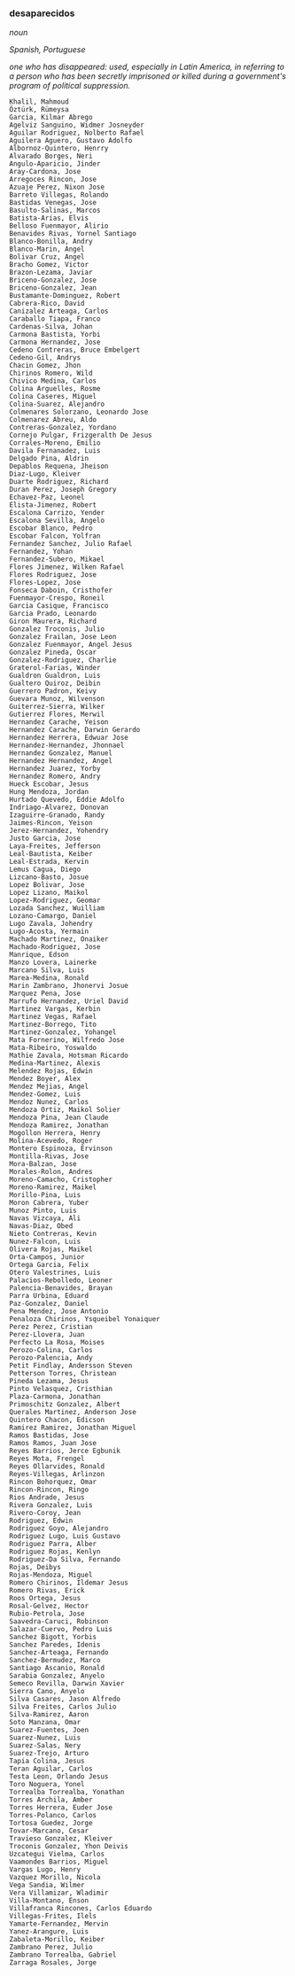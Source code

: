 ### desaparecidos
_noun_

_Spanish, Portuguese_

_one who has disappeared: used, especially in Latin America, in referring to a person who has been secretly imprisoned or killed during a government's program of political suppression._
    
    Khalil, Mahmoud
    Öztürk, Rümeysa
    Garcia, Kilmar Abrego
    Agelviz Sanguino, Widmer Josneyder
    Aguilar Rodriguez, Nolberto Rafael
    Aguilera Aguero, Gustavo Adolfo
    Albornoz-Quintero, Henrry
    Alvarado Borges, Neri
    Angulo-Aparicio, Jinder
    Aray-Cardona, Jose
    Arregoces Rincon, Jose
    Azuaje Perez, Nixon Jose
    Barreto Villegas, Rolando
    Bastidas Venegas, Jose
    Basulto-Salinas, Marcos
    Batista-Arias, Elvis
    Belloso Fuenmayor, Alirio
    Benavides Rivas, Yornel Santiago
    Blanco-Bonilla, Andry
    Blanco-Marin, Angel
    Bolivar Cruz, Angel
    Bracho Gomez, Victor
    Brazon-Lezama, Javiar
    Briceno-Gonzalez, Jose
    Briceno-Gonzalez, Jean
    Bustamante-Dominguez, Robert
    Cabrera-Rico, David
    Canizalez Arteaga, Carlos
    Caraballo Tiapa, Franco
    Cardenas-Silva, Johan
    Carmona Bastista, Yorbi
    Carmona Hernandez, Jose
    Cedeno Contreras, Bruce Embelgert
    Cedeno-Gil, Andrys
    Chacin Gomez, Jhon
    Chirinos Romero, Wild
    Chivico Medina, Carlos
    Colina Arguelles, Rosme
    Colina Caseres, Miguel
    Colina-Suarez, Alejandro
    Colmenares Solorzano, Leonardo Jose
    Colmenarez Abreu, Aldo
    Contreras-Gonzalez, Yordano
    Cornejo Pulgar, Frizgeralth De Jesus
    Corrales-Moreno, Emilio
    Davila Fernanadez, Luis
    Delgado Pina, Aldrin
    Depablos Requena, Jheison
    Diaz-Lugo, Kleiver
    Duarte Rodriguez, Richard
    Duran Perez, Joseph Gregory
    Echavez-Paz, Leonel
    Elista-Jimenez, Robert
    Escalona Carrizo, Yender
    Escalona Sevilla, Angelo
    Escobar Blanco, Pedro
    Escobar Falcon, Yolfran
    Fernandez Sanchez, Julio Rafael
    Fernandez, Yohan
    Fernandez-Subero, Mikael
    Flores Jimenez, Wilken Rafael
    Flores Rodriguez, Jose
    Flores-Lopez, Jose
    Fonseca Daboin, Cristhofer
    Fuenmayor-Crespo, Roneil
    Garcia Casique, Francisco
    Garcia Prado, Leonardo
    Giron Maurera, Richard
    Gonzalez Troconis, Julio
    Gonzalez Frailan, Jose Leon
    Gonzalez Fuenmayor, Angel Jesus
    Gonzalez Pineda, Oscar
    Gonzalez-Rodriguez, Charlie
    Graterol-Farias, Winder
    Gualdron Gualdron, Luis
    Gualtero Quiroz, Deibin
    Guerrero Padron, Keivy
    Guevara Munoz, Wilvenson
    Guiterrez-Sierra, Wilker
    Gutierrez Flores, Merwil
    Hernandez Carache, Yeison
    Hernandez Carache, Darwin Gerardo
    Hernandez Herrera, Edwuar Jose
    Hernandez-Hernandez, Jhonnael
    Hernandez Gonzalez, Manuel
    Hernandez Hernandez, Angel
    Hernandez Juarez, Yorby
    Hernandez Romero, Andry
    Hueck Escobar, Jesus
    Hung Mendoza, Jordan
    Hurtado Quevedo, Eddie Adolfo
    Indriago-Alvarez, Donovan
    Izaguirre-Granado, Randy
    Jaimes-Rincon, Yeison
    Jerez-Hernandez, Yohendry
    Justo Garcia, Jose
    Laya-Freites, Jefferson
    Leal-Bautista, Keiber
    Leal-Estrada, Kervin
    Lemus Cagua, Diego
    Lizcano-Basto, Josue
    Lopez Bolivar, Jose
    Lopez Lizano, Maikol
    Lopez-Rodriguez, Geomar
    Lozada Sanchez, Wuilliam
    Lozano-Camargo, Daniel
    Lugo Zavala, Johendry
    Lugo-Acosta, Yermain
    Machado Martinez, Onaiker
    Machado-Rodriguez, Jose
    Manrique, Edson
    Manzo Lovera, Lainerke
    Marcano Silva, Luis
    Marea-Medina, Ronald
    Marin Zambrano, Jhonervi Josue
    Marquez Pena, Jose
    Marrufo Hernandez, Uriel David
    Martinez Vargas, Kerbin
    Martinez Vegas, Rafael
    Martinez-Borrego, Tito
    Martinez-Gonzalez, Yohangel
    Mata Fornerino, Wilfredo Jose
    Mata-Ribeiro, Yoswaldo
    Mathie Zavala, Hotsman Ricardo
    Medina-Martinez, Alexis
    Melendez Rojas, Edwin
    Mendez Boyer, Alex
    Mendez Mejias, Angel
    Mendez-Gomez, Luis
    Mendoz Nunez, Carlos
    Mendoza Ortiz, Maikol Solier
    Mendoza Pina, Jean Claude
    Mendoza Ramirez, Jonathan
    Mogollon Herrera, Henry
    Molina-Acevedo, Roger
    Montero Espinoza, Ervinson
    Montilla-Rivas, Jose
    Mora-Balzan, Jose
    Morales-Rolon, Andres
    Moreno-Camacho, Cristopher
    Moreno-Ramirez, Maikel
    Morillo-Pina, Luis
    Moron Cabrera, Yuber
    Munoz Pinto, Luis
    Navas Vizcaya, Ali
    Navas-Diaz, Obed
    Nieto Contreras, Kevin
    Nunez-Falcon, Luis
    Olivera Rojas, Maikel
    Orta-Campos, Junior
    Ortega Garcia, Felix
    Otero Valestrines, Luis
    Palacios-Rebolledo, Leoner
    Palencia-Benavides, Brayan
    Parra Urbina, Eduard
    Paz-Gonzalez, Daniel
    Pena Mendez, Jose Antonio
    Penaloza Chirinos, Ysqueibel Yonaiquer
    Perez Perez, Cristian
    Perez-Llovera, Juan
    Perfecto La Rosa, Moises
    Perozo-Colina, Carlos
    Perozo-Palencia, Andy
    Petit Findlay, Andersson Steven
    Petterson Torres, Christean
    Pineda Lezama, Jesus
    Pinto Velasquez, Cristhian
    Plaza-Carmona, Jonathan
    Primoschitz Gonzalez, Albert
    Querales Martinez, Anderson Jose
    Quintero Chacon, Edicson
    Ramirez Ramirez, Jonathan Miguel
    Ramos Bastidas, Jose
    Ramos Ramos, Juan Jose
    Reyes Barrios, Jerce Egbunik
    Reyes Mota, Frengel
    Reyes Ollarvides, Ronald
    Reyes-Villegas, Arlinzon
    Rincon Bohorquez, Omar
    Rincon-Rincon, Ringo
    Rios Andrade, Jesus
    Rivera Gonzalez, Luis
    Rivero-Coroy, Jean
    Rodriguez, Edwin
    Rodriguez Goyo, Alejandro
    Rodriguez Lugo, Luis Gustavo
    Rodriguez Parra, Alber
    Rodriguez Rojas, Kenlyn
    Rodriguez-Da Silva, Fernando
    Rojas, Deibys
    Rojas-Mendoza, Miguel
    Romero Chirinos, Ildemar Jesus
    Romero Rivas, Erick
    Roos Ortega, Jesus
    Rosal-Gelvez, Hector
    Rubio-Petrola, Jose
    Saavedra-Caruci, Robinson
    Salazar-Cuervo, Pedro Luis
    Sanchez Bigott, Yorbis
    Sanchez Paredes, Idenis
    Sanchez-Arteaga, Fernando
    Sanchez-Bermudez, Marco
    Santiago Ascanio, Ronald
    Sarabia Gonzalez, Anyelo
    Semeco Revilla, Darwin Xavier
    Sierra Cano, Anyelo
    Silva Casares, Jason Alfredo
    Silva Freites, Carlos Julio
    Silva-Ramirez, Aaron
    Soto Manzana, Omar
    Suarez-Fuentes, Joen
    Suarez-Nunez, Luis
    Suarez-Salas, Nery
    Suarez-Trejo, Arturo
    Tapia Colina, Jesus
    Teran Aguilar, Carlos
    Testa Leon, Orlando Jesus
    Toro Noguera, Yonel
    Torrealba Torrealba, Yonathan
    Torres Archila, Amber
    Torres Herrera, Euder Jose
    Torres-Polanco, Carlos
    Tortosa Guedez, Jorge
    Tovar-Marcano, Cesar
    Travieso Gonzalez, Kleiver
    Troconis Gonzalez, Yhon Deivis
    Uzcategui Vielma, Carlos
    Vaamondes Barrios, Miguel
    Vargas Lugo, Henry
    Vazquez Morillo, Nicola
    Vega Sandia, Wilmer
    Vera Villamizar, Wladimir
    Villa-Montano, Enson
    Villafranca Rincones, Carlos Eduardo
    Villegas-Frites, Ilels
    Yamarte-Fernandez, Mervin
    Yanez-Arangure, Luis
    Zabaleta-Morillo, Keiber
    Zambrano Perez, Julio
    Zambrano Torrealba, Gabriel
    Zarraga Rosales, Jorge
